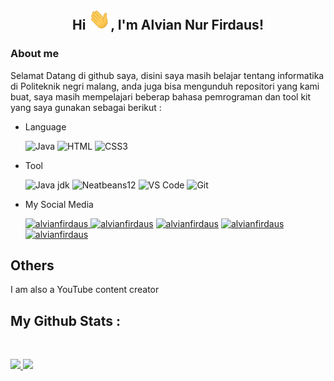 <h2 align="center">Hi <img src="https://raw.githubusercontent.com/ABSphreak/ABSphreak/master/gifs/Hi.gif" width="35px">, I'm Alvian Nur Firdaus!</h2>

### About me
Selamat Datang di github saya, disini saya masih belajar tentang informatika di Politeknik negri malang, anda juga bisa mengunduh repositori yang kami buat, saya masih mempelajari beberap bahasa pemrograman dan tool kit yang saya gunakan sebagai berikut :  
- Language<p>
![Java](https://img.shields.io/badge/-java-3f4441?style=plastic&logo=java)
![HTML](https://img.shields.io/badge/-HTML-3f4441?style=plastic&logo=html5)
![CSS3](https://img.shields.io/badge/-CSS3-3f4441?style=plastic&logo=css3)

- Tool<p>
![Java jdk](https://img.shields.io/badge/-jdk11-blue?style=plastic&logo=java)
![Neatbeans12](https://img.shields.io/badge/-ApacheNetbeans12-blue?style=plastic&logo=apache)
![VS Code](https://img.shields.io/badge/-VS%20Code-007ACC?style=plastic&logo=visual-studio-code)
![Git](https://img.shields.io/badge/-Git-blue?style=plastic&logo=git)

- My Social Media<p>
<a href="https://www.linkedin.com/in/alvian-nur-firdaus-8108a1223" target="blank"><img src="https://img.shields.io/badge/LinkedIn-0077B5?style=for-the-badge&logo=linkedin&logoColor=white" alt="alvianfirdaus" />
<a href="https://www.instagram.com/alvian7968/" target="blank"><img src="https://img.shields.io/badge/Youtube-E4405F?style=for-the-badge&logo=Youtube&logoColor=white" alt="alvianfirdaus" /></a> 
<a href="https://www.instagram.com/alvian7968/" target="blank"><img src="https://img.shields.io/badge/Instagram-purple?style=for-the-badge&logo=instagram&logoColor=white" alt="alvianfirdaus" /></a>
<a href="https://www.instagram.com/alvian7968/" target="blank"><img src="https://img.shields.io/badge/facebook-blue?style=for-the-badge&logo=facebook&logoColor=white" alt="alvianfirdaus" /></a>
<a href="https://www.instagram.com/alvian7968/" target="blank"><img src="https://img.shields.io/badge/LINE-line?style=for-the-badge&logo=line&logoColor=white" alt="alvianfirdaus" /></a> 

## Others
I am also a YouTube content creator

## My Github Stats :
  <br/>
<p align="left">
  <a href="https://alvianfirdaus.dev/">
  <img width="49.5%" src="https://github-readme-stats.vercel.app/api?username=alvianfirdaus&show_icons=true&theme=omni&hide_border=true" />
    <img width="49.5%" src="https://github-readme-streak-stats.herokuapp.com/?user=alvianfirdaus&theme=omni&hide_border=true" />
  </a>
</p>
<br>


<!--
**alvianfirdaus/alvianfirdaus** is a ✨ _special_ ✨ repository because its `README.md` (this file) appears on your GitHub profile.

Here are some ideas to get you started:

- 🔭 I’m currently working on ...
- 🌱 I’m currently learning ...
- 👯 I’m looking to collaborate on ...
- 🤔 I’m looking for help with ...
- 💬 Ask me about ...
- 📫 How to reach me: ...
- 😄 Pronouns: ...
- ⚡ Fun fact: ...
-->
